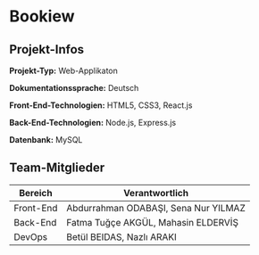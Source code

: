 # Bookiew

## Projekt-Infos

**Projekt-Typ:** Web-Applikaton

**Dokumentationssprache:** Deutsch 

**Front-End-Technologien:** HTML5, CSS3, React.js

**Back-End-Technologien:** Node.js, Express.js

**Datenbank:** MySQL

## Team-Mitglieder

| **Bereich** | **Verantwortlich** |
| --- | --- |
| Front-End | Abdurrahman ODABAŞI, Sena Nur YILMAZ |
| Back-End | Fatma Tuğçe AKGÜL, Mahasin ELDERVİŞ |
| DevOps | Betül BEIDAS, Nazlı ARAKI |
